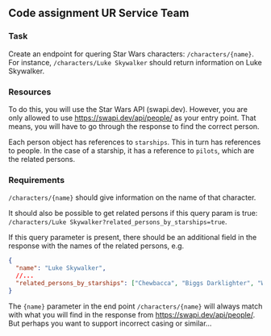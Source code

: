 ## Code assignment UR Service Team

### Task
Create an endpoint for quering Star Wars characters: `/characters/{name}`. For instance, `/characters/Luke Skywalker` should return information on Luke Skywalker. 

### Resources
To do this, you will use the Star Wars API (swapi.dev). However, you are only allowed to use https://swapi.dev/api/people/ as your entry point. That means, you will have to go through the response to find the correct person.

Each person object has references to `starships`. This in turn has references to people. In the case of a starship, it has a reference to `pilots`, which are the related persons.

### Requirements
`/characters/{name}` should give information on the name of that character.

It should also be possible to get related persons if this query param is true: `/characters/Luke Skywalker?related_persons_by_starships=true`. 

If this query parameter is present, there should be an additional field in the response with the names of the related persons, e.g. 

```JSON
{
  "name": "Luke Skywalker", 
  //...
  "related_persons_by_starships": ["Chewbacca", "Biggs Darklighter", "Wedge Antilles"]
}
```

The `{name}` parameter in the end point `/characters/{name}` will always match with what you will find in the response from https://swapi.dev/api/people/. But perhaps you want to support incorrect casing or similar...


